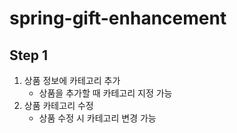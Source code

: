# spring-gift-enhancement

## Step 1
1. 상품 정보에 카테고리 추가
   - 상품을 추가할 때 카테고리 지정 가능
2. 상품 카테고리 수정 
   - 상품 수정 시 카테고리 변경 가능
